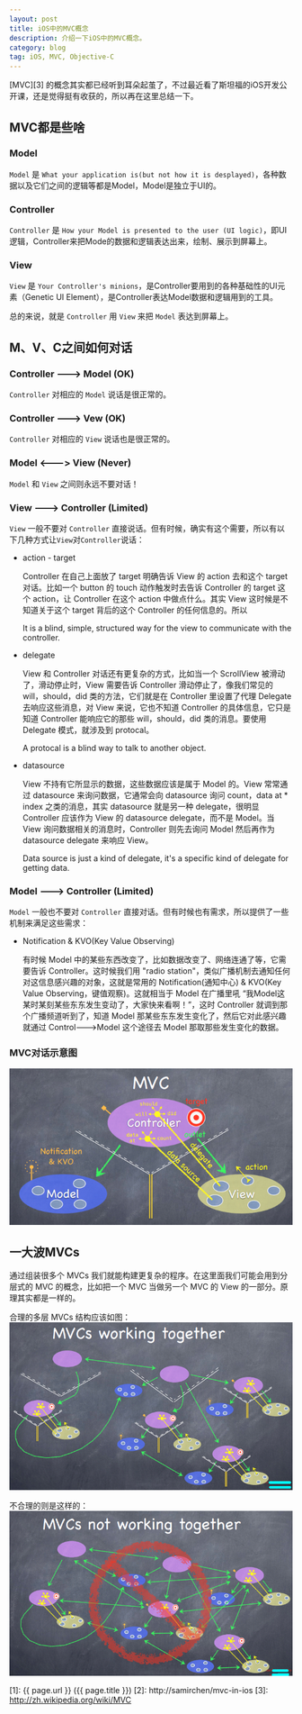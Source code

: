 ```yaml
---
layout: post
title: iOS中的MVC概念
description: 介绍一下iOS中的MVC概念。
category: blog
tag: iOS, MVC, Objective-C
---
```


[MVC][3] 的概念其实都已经听到耳朵起茧了，不过最近看了斯坦福的iOS开发公开课，还是觉得挺有收获的，所以再在这里总结一下。

## MVC都是些啥

### Model

`Model` 是 `What your application is(but not how it is desplayed)`，各种数据以及它们之间的逻辑等都是Model，Model是独立于UI的。

### Controller

`Controller` 是 `How your Model is presented to the user (UI logic)`，即UI逻辑，Controller来把Mode的数据和逻辑表达出来，绘制、展示到屏幕上。

### View

`View` 是 `Your Controller's minions`，是Controller要用到的各种基础性的UI元素（Genetic UI Element），是Controller表达Model数据和逻辑用到的工具。

总的来说，就是 `Controller` 用 `View` 来把 `Model` 表达到屏幕上。


## M、V、C之间如何对话

### Controller ---> Model (OK)

`Controller` 对相应的 `Model` 说话是很正常的。

### Controller ---> Vew (OK)

`Controller` 对相应的 `View` 说话也是很正常的。

### Model <---> View (Never)

`Model` 和 `View` 之间则永远不要对话！


### View ---> Controller (Limited)

`View` 一般不要对 `Controller` 直接说话。但有时候，确实有这个需要，所以有以下几种方式让`View`对`Controller`说话：

- action - target
	
	Controller 在自己上面放了 target 明确告诉 View 的 action 去和这个 target 对话。比如一个 button 的 touch 动作触发时去告诉 Controller 的 target 这个 action，让 Controller 在这个 action 中做点什么。其实 View 这时候是不知道关于这个 target 背后的这个 Controller 的任何信息的。所以

	It is a blind, simple, structured way for the view to communicate with the controller.

- delegate
	
	View 和 Controller 对话还有更复杂的方式，比如当一个 ScrollView 被滑动了，滑动停止时，View 需要告诉 Controller 滑动停止了，像我们常见的 will，should，did 类的方法，它们就是在 Controller 里设置了代理 Delegate 去响应这些消息，对 View 来说，它也不知道 Controller 的具体信息，它只是知道 Controller 能响应它的那些 will，should，did 类的消息。要使用 Delegate 模式，就涉及到 protocal。

	A protocal is a blind way to talk to another object.

- datasource
	
	View 不持有它所显示的数据，这些数据应该是属于 Model 的。View 常常通过 datasource 来询问数据，它通常会向 datasource 询问 count，data at * index 之类的消息，其实 datasource 就是另一种 delegate，很明显 Controller 应该作为 View 的 datasource delegate，而不是 Model。当 View 询问数据相关的消息时，Controller 则先去询问 Model 然后再作为 datasource delegate 来响应 View。

	Data source is just a kind of delegate, it's a specific kind of delegate for getting data.


### Model ---> Controller (Limited)

`Model` 一般也不要对 `Controller` 直接对话。但有时候也有需求，所以提供了一些机制来满足这些需求：

- Notification & KVO(Key Value Observing)

	有时候 Model 中的某些东西改变了，比如数据改变了、网络连通了等，它需要告诉 Controller。这时候我们用 "radio station"，类似广播机制去通知任何对这信息感兴趣的对象，这就是常用的 Notification(通知中心) & KVO(Key Value Observing，键值观察)。这就相当于 Model 在广播里吼 “我Model这某时某刻某些东东发生变动了，大家快来看啊！”，这时 Controller 就调到那个广播频道听到了，知道 Model 那某些东东发生变化了，然后它对此感兴趣就通过 Control--->Model 这个途径去 Model 那取那些发生变化的数据。

### MVC对话示意图

![](../../images/mvc-in-ios/mvc-communication.png)


## 一大波MVCs

通过组装很多个 MVCs 我们就能构建更复杂的程序。在这里面我们可能会用到分层式的 MVC 的概念，比如把一个 MVC 当做另一个 MVC 的 View 的一部分。原理其实都是一样的。

合理的多层 MVCs 结构应该如图：
![](../../images/mvc-in-ios/mvcs-working-together.png)

不合理的则是这样的：
![](../../images/mvc-in-ios/mvcs-not-working-together.png)

[SamirChen]: http://www.samirchen.com "SamirChen"
[1]: {{ page.url }} ({{ page.title }})
[2]: http://samirchen/mvc-in-ios
[3]: http://zh.wikipedia.org/wiki/MVC